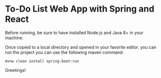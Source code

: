 # To-Do List Web App with Spring and React

Before running, be sure to have installed Node.js and Java 8+ in your machine.

Once copied to a local directory and opened in your favorite editor. you can run the project you can use the following maven command:

```mvnw clean install spring-boot:run```

Greetings!
